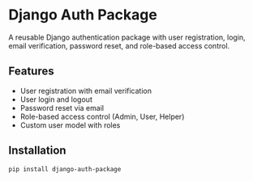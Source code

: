 # Django Auth Package

A reusable Django authentication package with user registration, login, email verification, password reset, and role-based access control.

## Features

- User registration with email verification
- User login and logout
- Password reset via email
- Role-based access control (Admin, User, Helper)
- Custom user model with roles

## Installation

```bash
pip install django-auth-package

